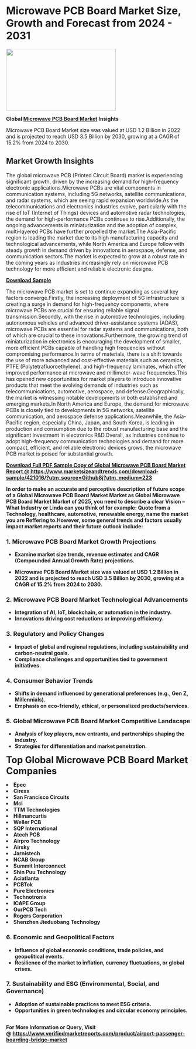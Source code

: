 <H1>Microwave PCB Board Market Size, Growth and Forecast from 2024 - 2031</H1><img class="aligncenter size-medium wp-image-584254" src="https://thirdeyenews.in/wp-content/uploads/2024/09/Global-Market-Research-300x168.jpeg" alt="" width="300" height="168" /><p><strong>Global&nbsp;<a href="https://www.marketsizeandtrends.com/download-sample/421016/?utm_source=Github8j?utm_medium=223">Microwave PCB Board Market</a> Insights</strong></p><p>Microwave PCB Board Market size was valued at USD 1.2 Billion in 2022 and is projected to reach USD 3.5 Billion by 2030, growing at a CAGR of 15.2% from 2024 to 2030.</p><p><h2>Market Growth Insights</h2> <p>The global microwave PCB (Printed Circuit Board) market is experiencing significant growth, driven by the increasing demand for high-frequency electronic applications.Microwave PCBs are vital components in communication systems, including 5G networks, satellite communications, and radar systems, which are seeing rapid expansion worldwide.As the telecommunications and electronics industries evolve, particularly with the rise of IoT (Internet of Things) devices and automotive radar technologies, the demand for high-performance PCBs continues to rise.Additionally, the ongoing advancements in miniaturization and the adoption of complex, multi-layered PCBs have further propelled the market.The Asia-Pacific region is leading the market due to its high manufacturing capacity and technological advancements, while North America and Europe follow with steady growth in demand driven by innovations in aerospace, defense, and communication sectors.The market is expected to grow at a robust rate in the coming years as industries increasingly rely on microwave PCB technology for more efficient and reliable electronic designs.</p> <p><strong><a href="#">Download Sample</a></strong></p> <p>The microwave PCB market is set to continue expanding as several key factors converge.Firstly, the increasing deployment of 5G infrastructure is creating a surge in demand for high-frequency components, where microwave PCBs are crucial for ensuring reliable signal transmission.Secondly, with the rise in automotive technologies, including autonomous vehicles and advanced driver-assistance systems (ADAS), microwave PCBs are essential for radar systems and communications, both of which are crucial to these innovations.Furthermore, the growing trend of miniaturization in electronics is encouraging the development of smaller, more efficient PCBs capable of handling high frequencies without compromising performance.In terms of materials, there is a shift towards the use of more advanced and cost-effective materials such as ceramics, PTFE (Polytetrafluoroethylene), and high-frequency laminates, which offer improved performance at microwave and millimeter-wave frequencies.This has opened new opportunities for market players to introduce innovative products that meet the evolving demands of industries such as telecommunications, automotive, aerospace, and defense.Geographically, the market is witnessing notable developments in both established and emerging markets.In North America and Europe, the demand for microwave PCBs is closely tied to developments in 5G networks, satellite communication, and aerospace defense applications.Meanwhile, the Asia-Pacific region, especially China, Japan, and South Korea, is leading in production and consumption due to the robust manufacturing base and the significant investment in electronics R&D.Overall, as industries continue to adopt high-frequency communication technologies and demand for more compact, efficient, and reliable electronic devices grows, the microwave PCB market is poised for substantial growth.</p> <p><strong><a href="#"></p><p><span class=""><strong>Download Full PDF Sample Copy of Global Microwave PCB Board Market Report</strong> @ <a href="https://www.marketsizeandtrends.com/download-sample/421016/?utm_source=Github8j?utm_medium=223" target="_blank">https://www.marketsizeandtrends.com/download-sample/421016/?utm_source=Github8j?utm_medium=223</a></span></p><p>In order to make an accurate and perceptive description of future scope of a Global&nbsp;Microwave PCB Board Market Market as Global&nbsp;Microwave PCB Board Market Market of 2025, you need to describe a clear Vision &ndash; What Industry or Linda can you think of for example: Quote from a Technology, healthcare, automotive, renewable energy, name the market you are Reffering to.However, some general trends and factors usually impact market reports and their future outlook include:</p><h3>1.&nbsp;<strong>Microwave PCB Board Market Growth Projections</strong></h3><ul><li>Examine market size trends, revenue estimates and CAGR (Compounded Annual Growth Rate) projections.</li><li><p>Microwave PCB Board Market size was valued at USD 1.2 Billion in 2022 and is projected to reach USD 3.5 Billion by 2030, growing at a CAGR of 15.2% from 2024 to 2030.</p></li></ul><h3>2.&nbsp;<strong>Microwave PCB Board Market Technological Advancements</strong></h3><ul><li>Integration of AI, IoT, blockchain, or automation in the industry.</li><li>Innovations driving cost reductions or improving efficiency.</li></ul><h3>3.&nbsp;<strong>Regulatory and Policy Changes</strong></h3><ul><li>Impact of global and regional regulations, including sustainability and carbon-neutral goals.</li><li>Compliance challenges and opportunities tied to government initiatives.</li></ul><h3>4.&nbsp;<strong>Consumer Behavior Trends</strong></h3><ul><li>Shifts in demand influenced by generational preferences (e.g., Gen Z, Millennials).</li><li>Emphasis on eco-friendly, ethical, or personalized products/services.</li></ul><h3>5.&nbsp;<strong>Global Microwave PCB Board Market Competitive Landscape</strong></h3><ul><li>Analysis of key players, new entrants, and partnerships shaping the industry.</li><li>Strategies for differentiation and market penetration.</li></ul><p data-pm-slice="1 1 []"><span style="color: inherit; font-family: inherit; font-size: 25px;">Top Global Microwave PCB Board Market Companies</span></p><div class="" data-test-id=""><p><li>Epec</li><li> Cirexx</li><li> San Francisco Circuits</li><li> Mcl</li><li> TTM Technologies</li><li> Hillmancurtis</li><li> Weller PCB</li><li> SQP International</li><li> Atech PCB</li><li> Airpro Technology</li><li> Airsky</li><li> Jarnistech</li><li> NCAB Group</li><li> Summit Interconnect</li><li> Shin Puu Technology</li><li> Aciatlanta</li><li> PCBTok</li><li> Pure Electronics</li><li> Technotronix</li><li> ICAPE Group</li><li> OurPCB Tech</li><li> Rogers Corporation</li><li> Shenzhen Jieduobang Technology</li></p></div><h3>6.&nbsp;<strong>Economic and Geopolitical Factors</strong></h3><ul><li>Influence of global economic conditions, trade policies, and geopolitical events.</li><li>Resilience of the market to inflation, currency fluctuations, or global crises.</li></ul><h3>7.&nbsp;<strong>Sustainability and ESG (Environmental, Social, and Governance)</strong></h3><ul><li>Adoption of sustainable practices to meet ESG criteria.</li><li>Opportunities in green technologies and circular economy principles.</li></ul><h2><strong style="font-size: 14px;">For More Information or Query, Visit @&nbsp;</strong><a style="background-color: #ffffff; font-size: 14px;" href="https://www.marketsizeandtrends.com/report/microwave-pcb-board-market/" target="_blank">https://www.verifiedmarketreports.com/product/airport-passenger-boarding-bridge-market</a></h2>
